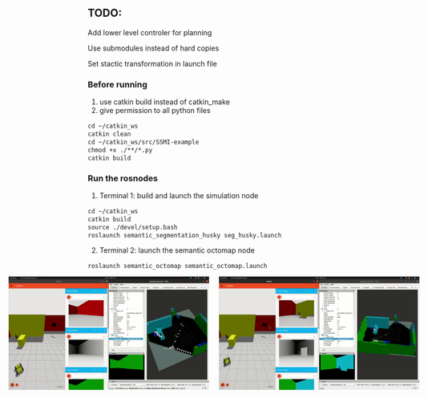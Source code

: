 

## TODO:
Add lower level controler for planning

Use submodules instead of hard copies

Set stactic transformation in launch file





### Before running
1. use catkin build instead of catkin_make
2. give permission to all python files

```
cd ~/catkin_ws 
catkin clean
cd ~/catkin_ws/src/SSMI-example
chmod +x ./**/*.py
catkin build
```


### Run the rosnodes
1. Terminal 1: build and launch the simulation node
```
cd ~/catkin_ws
catkin build
source ./devel/setup.bash
roslaunch semantic_segmentation_husky seg_husky.launch
```

2. Terminal 2: launch the semantic octomap node
```
roslaunch semantic_octomap semantic_octomap.launch
```

 <div style="display: flex; justify-content: center;">
  <img src="gifs/sim1.gif" width="400" alt="Tracking 1" style="margin-right: 20px;">
  <img src="gifs/sim2.gif" width="400" alt="Tracking 2">
</div>




